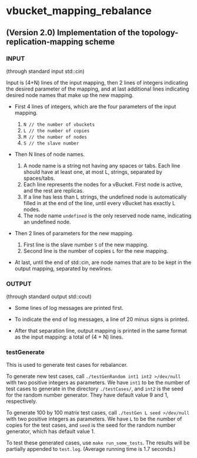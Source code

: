 vbucket_mapping_rebalance
=========================
(Version 2.0) Implementation of the topology-replication-mapping scheme
-------------------------

### INPUT

(through standard input std::cin)

Input is (4+N) lines of the input mapping, then 2 lines of integers
indicating the desired parameter of the mapping, and at last additional lines 
indicating desired node names that make up the new mapping.

* First 4 lines of integers, which are the four parameters of the input mapping.
    1. `N // the number of vbuckets`
    2. `L // the number of copies`
    3. `M // the number of nodes`
    4. `S // the slave number`

* Then N lines of node names.
    1. A node name is a string not having any spaces or tabs. Each line should have at least one, at most L, strings, separated by spaces/tabs.
    2. Each line represents the nodes for a vBucket. First node is active, and the rest are replicas.
    3. If a line has less than L strings, the undefined node is automatically filled in
at the end of the line, until every vBucket has exactly L nodes.
    4. The node name `undefined` is the only reserved node name, indicating an undefined node.

* Then 2 lines of parameters for the new mapping.
    1. First line is the slave number `S` of the new mapping.
    2. Second line is the number of copies `L` for the new mapping.

* At last, until the end of std::cin, are node names that are to be kept in the output mapping, separated by newlines.


### OUTPUT

(through standard output std::cout)

* Some lines of log messages are printed first.

* To indicate the end of log messages, a line of 20 minus signs is printed.

* After that separation line, output mapping is printed in the same format
as the input mapping: a total of (4 + N) lines.

### testGenerate

This is used to generate test cases for rebalancer.

To generate new test cases, call `./testGenRandom int1 int2 >/dev/null` with two positive integers as parameters. We have `int1` to be the number of test cases to generate in the directory `./testCases/`, and `int2` is the seed for the random number generator. They have default value 9 and 1, respectively.

To generate 100 by 100 matrix test cases, call `./testGen L seed >/dev/null` with two positive integers as parameters. We have `L` to be the number of copies for the test cases, and `seed` is the seed for the random number generator, which has default value 1.

To test these generated cases, use `make run_some_tests`. The results will be partially appended to `test.log`. (Average running time is 1.7 seconds.)


